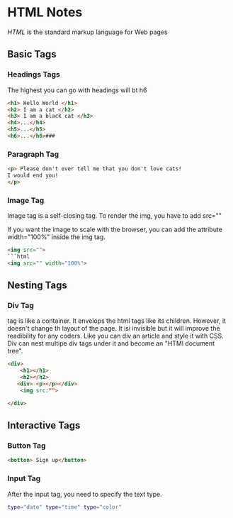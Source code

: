 # HTML Notes

*HTML* is the standard markup language for Web pages

## Basic Tags

### Headings Tags

The highest you can go with headings will bt h6

```html
<h1> Hello World </h1>
<h2> I am a cat </h2>
<h3> I am a black cat </h3>
<h4>...</h4>
<h5>...</h5>
<h6>...</h6>###
```

### Paragraph Tag

```html
<p> Please don't ever tell me that you don't love cats!
I would end you!
</p> 
```

### Image Tag

Image tag is a self-closing tag. To render the img, you have to add src=""

If you want the image to scale with the browser, you can add the attribute width="100%" inside the img tag.

```html
<img src=""> 
```html
<img src="" width="100%"> 
```

## Nesting Tags

### Div Tag

<div></div> tag is like a container. It envelops the html tags like its children. However, it doesn't change th layout of the page. It isi invisible but it will improve the readibility for any coders. Like you can div an article and style it with CSS. Div can nest multipe div tags under it and become an "HTMl document tree".

```html
<div>
    <h1></h1>
    <h2></h2>
   <div> <p></p></div>
    <img src:"">

</div>
```

## Interactive Tags

### Button Tag

```html
<botton> Sign up</button>
```



### Input Tag

After the input tag, you need to specify the text type.

```bash
type="date" type="time" type="color"
```
